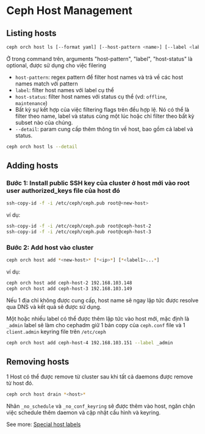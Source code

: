 # Ceph Host Management

## Listing hosts

```bash
ceph orch host ls [--format yaml] [--host-pattern <name>] [--label <label>] [--host-status <status>] [--detail]
```

Ở trong command trên, arguments "host-pattern", "label", "host-status" là optional, được sử dụng cho việc filering

- `host-pattern`: regex pattern để filter host names và trả về các host names match với pattern
- `label`: filter host names với label cụ thể
- `host-status`: filter host names với status cụ thể (vd: `offline`, `maintenance`)
- Bất kỳ sự kết hợp của việc filtering flags trên đều hợp lệ. Nó có thể là filter theo name, label và status cùng một lúc hoặc chỉ filter theo bất kỳ subset nào của chúng.
- `--detail`: param cung cấp thêm thông tin về host, bao gồm cả label và status.

```bash
ceph orch host ls --detail
```

## Adding hosts

### Bước 1: Install public SSH key của cluster ở host mới vào root user authorized_keys file của host đó

```bash
ssh-copy-id -f -i /etc/ceph/ceph.pub root@<new-host>
```

ví dụ:

```bash
ssh-copy-id -f -i /etc/ceph/ceph.pub root@ceph-host-2
ssh-copy-id -f -i /etc/ceph/ceph.pub root@ceph-host-3
```

### Bước 2: Add host vào cluster

```bash
ceph orch host add *<new-host>* [*<ip>*] [*<label1>...*]
```

ví dụ:

```bash
ceph orch host add ceph-host-2 192.168.103.148
ceph orch host add ceph-host-3 192.168.103.149
```

Nếu 1 địa chỉ không được cung cấp, host name sẽ ngay lập tức được resolve qua DNS và kết quả sẽ được sử dụng.

Một hoặc nhiều label có thể được thêm lập tức vào host mới, mặc định là `_admin` label sẽ làm cho cephadm giữ 1 bản copy của `ceph.conf` file và 1 `client.admin` keyring file trên `/etc/ceph`

```bash
ceph orch host add ceph-host-4 192.168.103.151 --label _admin
```

## Removing hosts

1 Host có thể được remove từ cluster sau khi tất cả daemons được remove từ host đó.

```bash
ceph orch host drain *<host>*
```

Nhãn `_no_schedule` và `_no_conf_keyring` sẽ được thêm vào host, ngăn chặn việc schedule thêm daemon và cập nhật cấu hình và keyring.

See more: [Special host labels]()

```bash